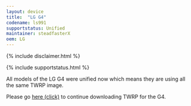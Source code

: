```yaml
---
layout: device
title:  "LG G4"
codename: ls991
supportstatus: Unified
maintainer: steadfasterX
oem: LG
---
```


{% include disclaimer.html %}

{% include supportstatus.html %}

All models of the LG G4 were unified now which means they are using all
the same TWRP image.

Please go <a href="https://twrp.me/lg/lgg4.html">here (click)</a>
to continue downloading TWRP for the G4.
